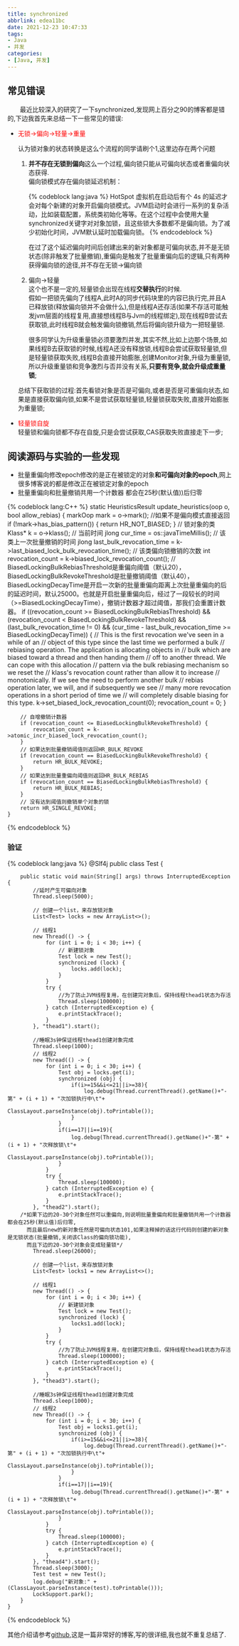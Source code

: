 ```yaml
---
title: synchronized
abbrlink: edea11bc
date: 2021-12-23 10:47:33
tags:
- Java
- 并发
categories:
- [Java, 并发]
---
```

## 常见错误  

&emsp;&emsp;最近比较深入的研究了一下synchronized,发现网上百分之90的博客都是错的,下边我首先来总结一下一些常见的错误:

- <font color="red">无锁->偏向->轻量->重量</font>  

    认为锁对象的状态转换是这么个流程的同学请刷个1,这里边存在两个问题
    1. **并不存在无锁到偏向**这么一个过程,偏向锁只能从可偏向状态或者重偏向状态获得.  
    偏向锁模式存在偏向锁延迟机制：

        {% codeblock lang:java %}
        HotSpot 虚拟机在启动后有个 4s 的延迟才会对每个新建的对象开启偏向锁模式。JVM启动时会进行一系列的复杂活动，比如装载配置，系统类初始化等等。在这个过程中会使用大量
        synchronized关键字对对象加锁，且这些锁大多数都不是偏向锁。为了减少初始化时间，JVM默认延时加载偏向锁。
        {% endcodeblock %}

        在过了这个延迟偏向时间后创建出来的新对象都是可偏向状态,并不是无锁状态(除非触发了批量撤销),重偏向是触发了批量重偏向后的逻辑,只有两种获得偏向锁的途径,并不存在无锁->偏向锁  
    2. 偏向->轻量  
        这个也不是一定的,轻量锁会出现在线程**交替执行**的时候.  
        假如一把锁先偏向了线程A,此时A的同步代码块里的内容已执行完,并且A已释放锁(释放偏向锁并不会做什么),但是线程A还存活(如果不存活可能触发jvm层面的线程复用,直接想线程B与Jvm的线程绑定),现在线程B尝试去获取锁,此时线程B就会触发偏向锁撤销,然后将偏向锁升级为一把轻量锁.  

        很多同学认为升级重量锁必须要激烈并发,其实不然,比如上边那个场景,如果线程B去获取锁的时候,线程A还没有释放锁,线程B会尝试获取轻量锁,但是轻量锁获取失败,线程B会直接开始膨胀,创建Monitor对象,升级为重量锁,所以升级重量锁和竞争激烈与否并没有关系,**只要有竞争,就会升级成重量锁**;

    总结下获取锁的过程:首先看锁对象是否是可偏向,或者是否是可重偏向状态,如果是直接获取偏向锁,如果不是尝试获取轻量锁,轻量锁获取失败,直接开始膨胀为重量锁;
- <font color="red">轻量锁自旋</font>  
    轻量锁和偏向锁都不存在自旋,只是会尝试获取,CAS获取失败直接走下一步;

## 阅读源码与实验的一些发现  

- 批量重偏向修改epoch修改的是正在被锁定的对象**和可偏向对象的epoch**,网上很多博客说的都是修改正在被锁定对象的epoch
- 批量重偏向和批量撤销共用一个计数器 都会在25秒(默认值))后归零  

{% codeblock lang:C++ %}
    static HeuristicsResult update_heuristics(oop o, bool allow_rebias) {
        markOop mark = o->mark();
        //如果不是偏向模式直接返回
        if (!mark->has_bias_pattern()) {
            return HR_NOT_BIASED;
        }
        // 锁对象的类
        Klass* k = o->klass();
        // 当前时间
        jlong cur_time = os::javaTimeMillis();
        // 该类上一次批量撤销的时间
        jlong last_bulk_revocation_time = k->last_biased_lock_bulk_revocation_time();
        // 该类偏向锁撤销的次数
        int revocation_count = k->biased_lock_revocation_count();
        // BiasedLockingBulkRebiasThreshold是重偏向阈值（默认20），BiasedLockingBulkRevokeThreshold是批量撤销阈值（默认40），BiasedLockingDecayTime是开启一次新的批量重偏向距离上次批量重偏向的后的延迟时间，默认25000。也就是开启批量重偏向后，经过了一段较长的时间（>=BiasedLockingDecayTime），撤销计数器才超过阈值，那我们会重置计数器。
        if ((revocation_count >= BiasedLockingBulkRebiasThreshold) &&
            (revocation_count <  BiasedLockingBulkRevokeThreshold) &&
            (last_bulk_revocation_time != 0) &&
            (cur_time - last_bulk_revocation_time >= BiasedLockingDecayTime)) {
            // This is the first revocation we've seen in a while of an
            // object of this type since the last time we performed a bulk
            // rebiasing operation. The application is allocating objects in
            // bulk which are biased toward a thread and then handing them
            // off to another thread. We can cope with this allocation
            // pattern via the bulk rebiasing mechanism so we reset the
            // klass's revocation count rather than allow it to increase
            // monotonically. If we see the need to perform another bulk
            // rebias operation later, we will, and if subsequently we see
            // many more revocation operations in a short period of time we
            // will completely disable biasing for this type.
            k->set_biased_lock_revocation_count(0);
            revocation_count = 0;
        }

        // 自增撤销计数器
        if (revocation_count <= BiasedLockingBulkRevokeThreshold) {
            revocation_count = k->atomic_incr_biased_lock_revocation_count();
        }
        // 如果达到批量撤销阈值则返回HR_BULK_REVOKE
        if (revocation_count == BiasedLockingBulkRevokeThreshold) {
            return HR_BULK_REVOKE;
        }
        // 如果达到批量重偏向阈值则返回HR_BULK_REBIAS
        if (revocation_count == BiasedLockingBulkRebiasThreshold) {
            return HR_BULK_REBIAS;
        }
        // 没有达到阈值则撤销单个对象的锁
        return HR_SINGLE_REVOKE;
    }
{% endcodeblock %}

### 验证

{% codeblock lang:java %}
    @Slf4j
    public class Test {

        public static void main(String[] args) throws InterruptedException {
            //延时产生可偏向对象
            Thread.sleep(5000);

            // 创建一个list，来存放锁对象
            List<Test> locks = new ArrayList<>();

            // 线程1
            new Thread(() -> {
                for (int i = 0; i < 30; i++) {
                    // 新建锁对象
                    Test lock = new Test();
                    synchronized (lock) {
                        locks.add(lock);
                    }
                }
                try {
                    //为了防止JVM线程复用，在创建完对象后，保持线程thead1状态为存活
                    Thread.sleep(100000);
                } catch (InterruptedException e) {
                    e.printStackTrace();
                }
            }, "thead1").start();

            //睡眠3s钟保证线程thead1创建对象完成
            Thread.sleep(1000);
            // 线程2
            new Thread(() -> {
                for (int i = 0; i < 30; i++) {
                    Test obj = locks.get(i);
                    synchronized (obj) {
                        if(i>=15&&i<=21||i>=38){
                            log.debug(Thread.currentThread().getName()+"-第" + (i + 1) + "次加锁执行中\t"+
                                            ClassLayout.parseInstance(obj).toPrintable());
                        }
                    }
                    if(i==17||i==19){
                        log.debug(Thread.currentThread().getName()+"-第" + (i + 1) + "次释放锁\t"+
                                        ClassLayout.parseInstance(obj).toPrintable());
                    }
                }
                try {
                    Thread.sleep(100000);
                } catch (InterruptedException e) {
                    e.printStackTrace();
                }
            }, "thead2").start();
        /*如果下边的20-30个对象任然可以重偏向,则说明批量重偏向和批量撤销共用一个计数器 都会在25秒(默认值)后归零,
          而且最后new的新对象任然是可偏向状态101,如果注释掉的话这行代码则创建的新对象是无锁状态(批量撤销,关闭该Class的偏向锁功能),
          而且下边的20-30个对象会变成轻量锁*/
            Thread.sleep(26000);

            // 创建一个list，来存放锁对象
            List<Test> locks1 = new ArrayList<>();

            // 线程1
            new Thread(() -> {
                for (int i = 0; i < 30; i++) {
                    // 新建锁对象
                    Test lock = new Test();
                    synchronized (lock) {
                        locks1.add(lock);
                    }
                }
                try {
                    //为了防止JVM线程复用，在创建完对象后，保持线程thead1状态为存活
                    Thread.sleep(100000);
                } catch (InterruptedException e) {
                    e.printStackTrace();
                }
            }, "thead3").start();

            //睡眠3s钟保证线程thead1创建对象完成
            Thread.sleep(1000);
            // 线程2
            new Thread(() -> {
                for (int i = 0; i < 30; i++) {
                    Test obj = locks1.get(i);
                    synchronized (obj) {
                        if(i>=15&&i<=21||i>=38){
                            log.debug(Thread.currentThread().getName()+"-第" + (i + 1) + "次加锁执行中\t"+
                                            ClassLayout.parseInstance(obj).toPrintable());
                        }
                    }
                    if(i==17||i==19){
                        log.debug(Thread.currentThread().getName()+"-第" + (i + 1) + "次释放锁\t"+
                                        ClassLayout.parseInstance(obj).toPrintable());
                    }
                }
                try {
                    Thread.sleep(100000);
                } catch (InterruptedException e) {
                    e.printStackTrace();
                }
            }, "thead4").start();
            Thread.sleep(3000);
            Test test = new Test();
            log.debug("新对象:" + (ClassLayout.parseInstance(test).toPrintable()));
            LockSupport.park();
        }
    }
{% endcodeblock %}

其他介绍请参考[github](https://github.com/farmerjohngit/myblog/issues/12),这是一篇非常好的博客,写的很详细,我也就不重复总结了.  
